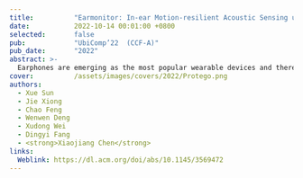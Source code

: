 ```yaml
---
title:          "Earmonitor: In-ear Motion-resilient Acoustic Sensing using Commodity Earphones"
date:           2022-10-14 00:01:00 +0800
selected:       false
pub:            "UbiComp’22  (CCF-A)"
pub_date:       "2022"
abstract: >-
  Earphones are emerging as the most popular wearable devices and there has been a growing trend in bringing intelligence to earphones. Previous efforts include adding extra sensors (e.g., accelerometer and gyroscope) or peripheral hardware to make earphones smart. These methods are usually complex in design and also incur additional cost. In this paper, we present Earmonitor, a low-cost system that uses the in-ear earphones to achieve sensing purposes. The basic idea behind Earmonitor is that each person's ear canal varies in size and shape. We therefore can extract the unique features from the ear canal-reflected signals to depict the personalized differences in ear canal geometry. Furthermore, we discover that the signal variations are also affected by the fine-grained physiological activities. We can therefore further detect the subtle heartbeat from the ear canal reflections. Experiments show that Earmonitor can achieve up to 96.4% Balanced Accuracy (BAC) and low False Acceptance Rate (FAR) for user identification on a large-scale data of 120 subjects. For heartbeat monitoring, without any training, we propose signal processing schemes to achieve high sensing accuracy even in the most challenging scenarios when the target is walking or running. 
cover:          /assets/images/covers/2022/Protego.png
authors:
  - Xue Sun
  - Jie Xiong
  - Chao Feng
  - Wenwen Deng
  - Xudong Wei
  - Dingyi Fang
  - <strong>Xiaojiang Chen</strong>
links:
  Weblink: https://dl.acm.org/doi/abs/10.1145/3569472
---
```

